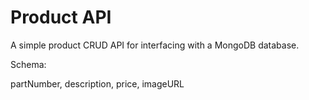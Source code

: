 # Product API

A simple product CRUD API for interfacing with a MongoDB database.

Schema:

partNumber,
description,
price,
imageURL
